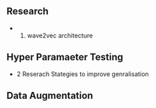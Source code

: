 ## Research 

* 1.   wave2vec architecture




## Hyper Paramaeter Testing 

* 2 Reserach Stategies to improve genralisation 


## Data Augmentation 

